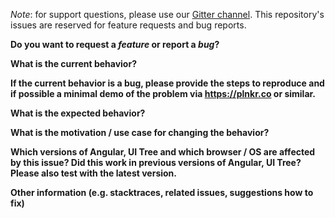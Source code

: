 *Note*: for support questions, please use our [Gitter channel](https://gitter.im/angular-ui-tree/angular-ui-tree). This repository's issues are reserved for feature requests and bug reports.

**Do you want to request a *feature* or report a *bug*?**



**What is the current behavior?**



**If the current behavior is a bug, please provide the steps to reproduce and if possible a minimal demo of the problem via https://plnkr.co or similar.**



**What is the expected behavior?**



**What is the motivation / use case for changing the behavior?**



**Which versions of Angular, UI Tree and which browser / OS are affected by this issue? Did this work in previous versions of Angular, UI Tree? Please also test with the latest version.**



**Other information (e.g. stacktraces, related issues, suggestions how to fix)**
